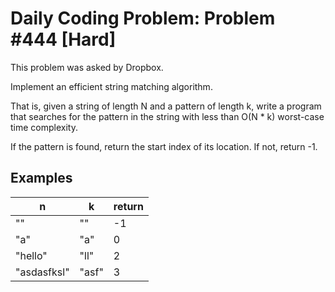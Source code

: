 # Daily Coding Problem: Problem #444 [Hard]

This problem was asked by Dropbox.

Implement an efficient string matching algorithm.

That is, given a string of length N and a pattern of length k, write a program that searches for the pattern in the string with less than O(N * k) worst-case time complexity.

If the pattern is found, return the start index of its location. If not, return -1.

## Examples

| n           | k     | return |
|-------------|-------|--------|
| ""          | ""    | -1     |
| "a"         | "a"   | 0      |
| "hello"     | "ll"  | 2      |
| "asdasfksl" | "asf" | 3      |

